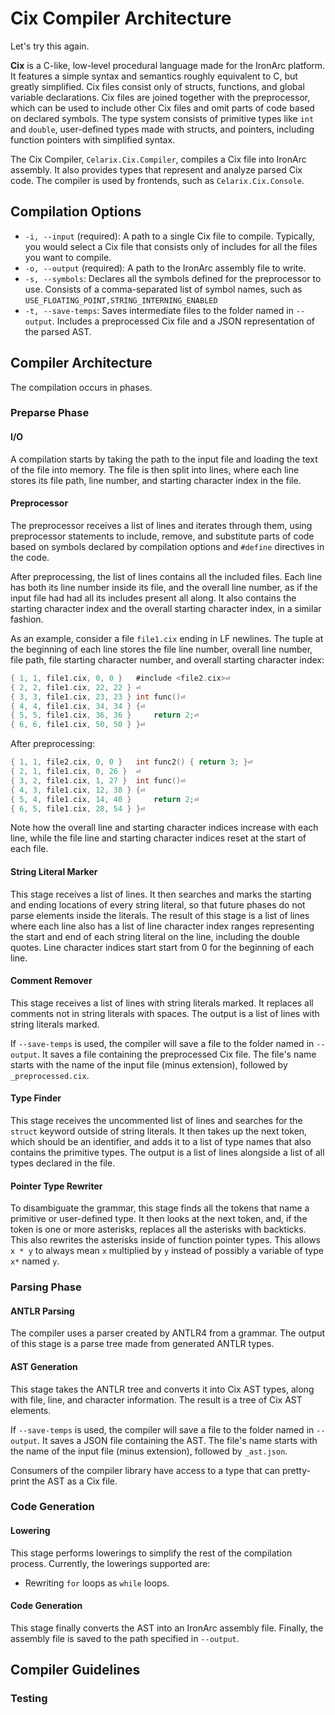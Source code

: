 # Cix Compiler Architecture

Let's try this again.

**Cix** is a C-like, low-level procedural language made for the IronArc platform. It features a simple syntax and semantics roughly equivalent to C, but greatly simplified. Cix files consist only of structs, functions, and global variable declarations. Cix files are joined together with the preprocessor, which can be used to include other Cix files and omit parts of code based on declared symbols. The type system consists of primitive types like `int` and `double`, user-defined types made with structs, and pointers, including function pointers with simplified syntax.

The Cix Compiler, `Celarix.Cix.Compiler`, compiles a Cix file into IronArc assembly. It also provides types that represent and analyze parsed Cix code. The compiler is used by frontends, such as `Celarix.Cix.Console`.

## Compilation Options

- `-i, --input` (required): A path to a single Cix file to compile. Typically, you would select a Cix file that consists only of includes for all the files you want to compile.
- `-o, --output` (required): A path to the IronArc assembly file to write.
- `-s, --symbols`: Declares all the symbols defined for the preprocessor to use. Consists of a comma-separated list of symbol names, such as `USE_FLOATING_POINT,STRING_INTERNING_ENABLED`
- `-t, --save-temps`: Saves intermediate files to the folder named in `--output`. Includes a preprocessed Cix file and a JSON representation of the parsed AST.

## Compiler Architecture

The compilation occurs in phases.

### Preparse Phase

#### I/O

A compilation starts by taking the path to the input file and loading the text of the file into memory. The file is then split into lines, where each line stores its file path, line number, and starting character index in the file.

#### Preprocessor

The preprocessor receives a list of lines and iterates through them, using preprocessor statements to include, remove, and substitute parts of code based on symbols declared by compilation options and `#define` directives in the code.

After preprocessing, the list of lines contains all the included files. Each line has both its line number inside its file, and the overall line number, as if the input file had had all its includes present all along. It also contains the starting character index and the overall starting character index, in a similar fashion.

As an example, consider a file `file1.cix` ending in LF newlines. The tuple at the beginning of each line stores the file line number, overall line number, file path, file starting character number, and overall starting character index:

```c
{ 1, 1, file1.cix, 0, 0 } 	#include <file2.cix>⏎
{ 2, 2, file1.cix, 22, 22 } ⏎
{ 3, 3, file1.cix, 23, 23 } int func()⏎
{ 4, 4, file1.cix, 34, 34 } {⏎
{ 5, 5, file1.cix, 36, 36 }     return 2;⏎
{ 6, 6, file1.cix, 50, 50 } }⏎
```

After preprocessing:

```c
{ 1, 1, file2.cix, 0, 0 }	int func2() { return 3; }⏎
{ 2, 1, file1.cix, 0, 26 }	⏎
{ 3, 2, file1.cix, 1, 27 }	int func()⏎
{ 4, 3, file1.cix, 12, 38 }	{⏎
{ 5, 4, file1.cix, 14, 40 }		return 2;⏎
{ 6, 5, file1.cix, 28, 54 }	}⏎
```

Note how the overall line and starting character indices increase with each line, while the file line and starting character indices reset at the start of each file.

#### String Literal Marker

This stage receives a list of lines. It then searches and marks the starting and ending locations of every string literal, so that future phases do not parse elements inside the literals. The result of this stage is a list of lines where each line also has a list of line character index ranges representing the start and end of each string literal on the line, including the double quotes. Line character indices start start from 0 for the beginning of each line.

#### Comment Remover

This stage receives a list of lines with string literals marked. It replaces all comments not in string literals with spaces. The output is a list of lines with string literals marked.

If `--save-temps` is used, the compiler will save a file to the folder named in `--output`. It saves a file containing the preprocessed Cix file. The file's name starts with the name of the input file (minus extension), followed by `_preprocessed.cix`.

#### Type Finder

This stage receives the uncommented list of lines and searches for the `struct` keyword outside of string literals. It then takes up the next token, which should be an identifier, and adds it to a list of type names that also contains the primitive types. The output is a list of lines alongside a list of all types declared in the file.

#### Pointer Type Rewriter

To disambiguate the grammar, this stage finds all the tokens that name a primitive or user-defined type. It then looks at the next token, and, if the token is one or more asterisks, replaces all the asterisks with backticks. This also rewrites the asterisks inside of function pointer types. This allows `x * y` to always mean `x` multiplied by `y` instead of possibly a variable of type `x*` named `y`.

### Parsing Phase

#### ANTLR Parsing

The compiler uses a parser created by ANTLR4 from a grammar. The output of this stage is a parse tree made from generated ANTLR types.

#### AST Generation

This stage takes the ANTLR tree and converts it into Cix AST types, along with file, line, and character information. The result is a tree of Cix AST elements.

If `--save-temps` is used, the compiler will save a file to the folder named in `--output`. It saves a JSON file containing the AST. The file's name starts with the name of the input file (minus extension), followed by `_ast.json`.

Consumers of the compiler library have access to a type that can pretty-print the AST as a Cix file.

### Code Generation

#### Lowering

This stage performs lowerings to simplify the rest of the compilation process. Currently, the lowerings supported are:

- Rewriting `for` loops as `while` loops.

#### Code Generation

This stage finally converts the AST into an IronArc assembly file. Finally, the assembly file is saved to the path specified in `--output`.

## Compiler Guidelines

### 

### Testing